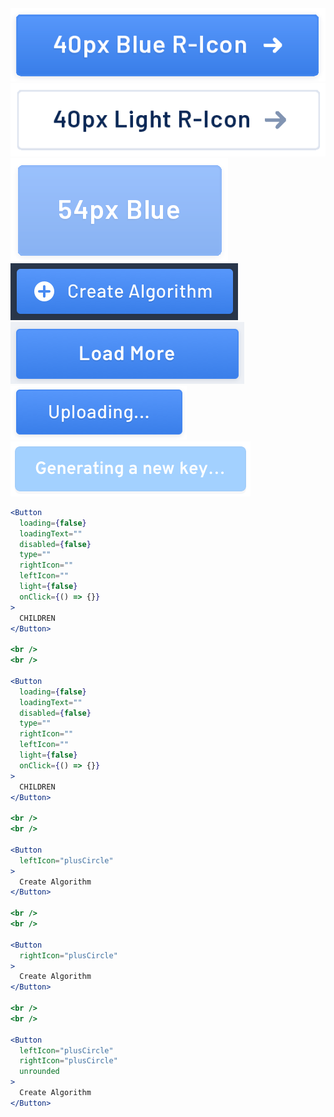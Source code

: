 <div class="references">
  <div class="reference">
    <a href="public/images/components/Button/1.png">
      <img src="public/images/components/Button/1.png" alt="Button 1" />
    </a>
  </div>
  <div class="reference">
    <a href="public/images/components/Button/2.png">
      <img src="public/images/components/Button/2.png" alt="Button 2" />
    </a>
  </div>
  <div class="reference">
    <a href="public/images/components/Button/3.png">
      <img src="public/images/components/Button/3.png" alt="Button 3" />
    </a>
  </div>
  <div class="reference">
    <a href="public/images/components/Button/4.png">
      <img src="public/images/components/Button/4.png" alt="Button 4" />
    </a>
  </div>
  <div class="reference">
    <a href="public/images/components/Button/5.png">
      <img src="public/images/components/Button/5.png" alt="Button 5" />
    </a>
  </div>
  <div class="reference">
    <a href="public/images/components/Button/6.png">
      <img src="public/images/components/Button/6.png" alt="Button 6" />
    </a>
  </div>
  <div class="reference">
    <a href="public/images/components/Button/7.png">
      <img src="public/images/components/Button/7.png" alt="Button 7" />
    </a>
  </div>
</div>

```jsx
<Button
  loading={false}
  loadingText=""
  disabled={false}
  type=""
  rightIcon=""
  leftIcon=""
  light={false}
  onClick={() => {}}
>
  CHILDREN
</Button>

<br />
<br />

<Button
  loading={false}
  loadingText=""
  disabled={false}
  type=""
  rightIcon=""
  leftIcon=""
  light={false}
  onClick={() => {}}
>
  CHILDREN
</Button>

<br />
<br />

<Button
  leftIcon="plusCircle"
>
  Create Algorithm
</Button>

<br />
<br />

<Button
  rightIcon="plusCircle"
>
  Create Algorithm
</Button>

<br />
<br />

<Button
  leftIcon="plusCircle"
  rightIcon="plusCircle"
  unrounded
>
  Create Algorithm
</Button>
```
